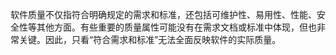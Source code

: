 软件质量不仅指符合明确规定的需求和标准，还包括可维护性、易用性、性能、安全性等其他方面。有些重要的质量属性可能没有在需求文档或标准中体现，但也非常关键。因此，只看“符合需求和标准”无法全面反映软件的实际质量。